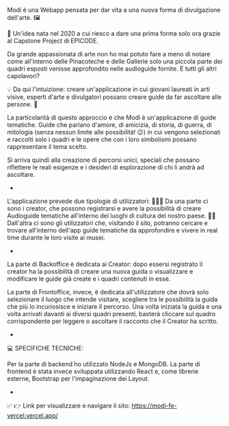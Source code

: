 Modì è una Webapp pensata per dar vita a una nuova forma di divulgazione dell'arte. 🖼️

🎨 Un'idea nata nel 2020 a cui riesco a dare una prima forma solo ora grazie al Capstone Project di EPICODE.

Da grande appassionata di arte non ho mai potuto fare a meno di notare come all'interno delle Pinacoteche e delle Gallerie solo una piccola parte dei quadri esposti venisse approfondito nelle audioguide fornite. E tutti gli altri capolavori?

💡 Da qui l'intuizione: creare un'applicazione in cui giovani laureati in arti visive, esperti d'arte e divulgatori possano creare guide da far ascoltare alle persone. 🫶

La particolarità di questo approccio è che Modì è un'applicazione di guide tematiche.
Guide che parlano d'amore, di amicizia, di storia, di guerra, di mitologia (senza nessun limite alle possibilità! 😉) in cui vengono selezionati e raccolti solo i quadri e le opere che con i loro simbolismi possano rappresentare il tema scelto.

Si arriva quindi alla creazione di percorsi unici, speciali che possano riflettere le reali esigenze e i desideri di esplorazione di chi li andrà ad ascoltare.

-

L'applicazione prevede due tipologie di utilizzatori:
🧑🏻‍🏫 Da una parte ci sono i creator, che possono registrarsi e avere la possibilità di creare Audioguide tematiche all'interno dei luoghi di cultura del nostro paese.
👩🏻 Dall'altra ci sono gli utilizzatori che, visitando il sito, potranno cercare e trovare all'interno dell'app guide tematiche da approfondire e vivere in real time durante le loro visite ai musei.

-

La parte di Backoffice è dedicata ai Creator: dopo essersi registrato il creator ha la possibilità di creare una nuova guida o visualizzare e modificare le guide già create e i quadri contenuti in esse.

La parte di Frontoffice, invece, è dedicata all'utilizzatore che dovrà solo selezionare il luogo che intende visitare, scegliere tra le possibilità la guida che più lo incuriosisce e iniziare il percorso.
Una volta iniziata la guida e una volta arrivati davanti ai diversi quadri presenti, basterà cliccare sul quadro corrispondente per leggere o ascoltare il racconto che il Creator ha scritto.

-

💻 SPECIFICHE TECNICHE:

Per la parte di backend ho utilizzato NodeJs e MongoDB.
La parte di frontend è stata invece sviluppata utilizzando React e, come librerie esterne, Bootstrap per l'impaginazione dei Layout.

-

✅ 👉 Link per visualizzare e navigare il sito: https://modi-fe-vercel.vercel.app/